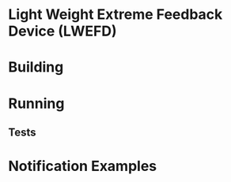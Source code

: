 
# Light Weight Extreme Feedback Device (LWEFD)

# Building

# Running

## Tests

# Notification Examples





